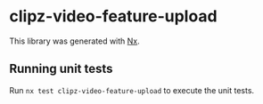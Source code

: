# clipz-video-feature-upload

This library was generated with [Nx](https://nx.dev).

## Running unit tests

Run `nx test clipz-video-feature-upload` to execute the unit tests.
